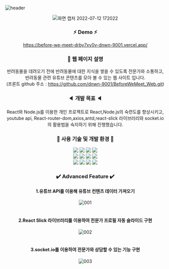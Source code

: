 ![header](https://capsule-render.vercel.app/api?type=waving&color=ffecb3&height=250&section=header&text=Before%20We%20Meet_Server&fontSize=50&animation=fadeIn&fontAlignY=50&desc=Joan%20&descAlignY=62&descAlign=62&)

<div align="center">
 
![화면 캡처 2022-07-12 172022](https://user-images.githubusercontent.com/106906742/178501426-abc47540-4c24-4a9b-82eb-f38e756508de.jpg)

### :zap: Demo :zap:
https://before-we-meet-drby7xy0v-dnwn-9001.vercel.app/  


### :information_desk_person: 웹 페이지 설명
반려동물을 데려오기 전에 반려동물에 대한 지식을 쌓을 수 있도록 전문가와 소통하고, </br>
반려동물 관련 유튜브 콘텐츠를 모아 볼 수 있는 웹 사이트 입니다. </br>
(프론트 github 주소 : https://github.com/dnwn-9001/BeforeWeMeet_Web.git)  


### :speaker: 개발 목표 :speaker:
React와 Node.js를 이용한 개인 프로젝트로 React,Node.js의 숙련도를 향상시키고,</br>
youtube api, React-router-dom,axios,antd,react-slick 라이브러리와 socket.io의 활용법을 숙지하기 위해 진행했습니다.  


### :page_with_curl: 사용 기술 및 개발 환경 :page_with_curl:

<img src="https://img.shields.io/badge/-React-black?style=flat-square&logo=React&logoColor=#61DAFB"/> <img src="https://img.shields.io/badge/-Node.js-yellow?style=flat-square&logo=Node.js&logoColor=black"/> <img src="https://img.shields.io/badge/-Nodemon-F7DF1E?style=flat-square&logo=Nodemon&logoColor=#76D04B"/> <img src="https://img.shields.io/badge/-Express-blue?style=flat-square&logo=Express&logoColor=#000000"/> </br> <img src="https://img.shields.io/badge/-JavaScript-white?style=flat-square&logo=JavaScript&logoColor=#F7DF1E"/> <img src="https://img.shields.io/badge/-HTML5-beige?style=flat-square&logo=HTML5&logoColor=#E34F26"/> <img src="https://img.shields.io/badge/-CSS3-grey?style=flat-square&logo=CSS3&logoColor=#1572B6"/> <img src="https://img.shields.io/badge/-GitHub-pink?style=flat-square&logo=GitHub&logoColor=#181717"/> </br> <img src="https://img.shields.io/badge/-Visual Studio-orange?style=flat-square&logo=Visual Studio&logoColor=#5C2D91"/> 
<img src="https://img.shields.io/badge/-Heroku-navy?style=flat-square&logo=Heroku&logoColor=#430098"/> <img src="https://img.shields.io/badge/-Vercel-purple?style=flat-square&logo=Vercel&logoColor=#000000"/> <img src="https://img.shields.io/badge/-Socket.io-red?style=flat-square&logo=Socket.io&logoColor=#010101"/> </br>  



### :heavy_check_mark: Advanced Feature :heavy_check_mark:
#### 1.유튜브 API를 이용해 유튜브 컨텐츠 데이터 가져오기
![001](https://user-images.githubusercontent.com/106906742/179073237-aa3c26fc-aa50-4b60-900f-245c2867654c.png)  
</br>
#### 2.React Slick 라이브러리를 이용하여 전문가 프로필 자동 슬라이드 구현
![002](https://user-images.githubusercontent.com/106906742/179073579-ec2c6031-d148-41d0-ac9e-06217403957e.png)  
</br>
#### 3.socket.io를 이용하여 전문가와 상담할 수 있는 기능 구현
![003](https://user-images.githubusercontent.com/106906742/179073772-d08bf3e3-ab0a-4a73-b115-0ebca4e2a0ab.png)  
</br>
